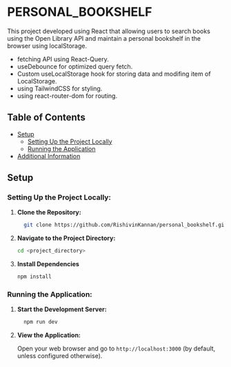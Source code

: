 # PERSONAL_BOOKSHELF

This project developed using React that allowing users to search books using the Open Library API
and maintain a personal bookshelf in the browser using localStorage.

- fetching API using React-Query.
- useDebounce for optimized query fetch.
- Custom useLocalStorage hook for storing data and modifing item of LocalStorage.
- using TailwindCSS for styling.
- using react-router-dom for routing.

## Table of Contents

- [Setup](#setup)
  - [Setting Up the Project Locally](#setting-up-the-project-locally)
  - [Running the Application](#running-the-application)
- [Additional Information](#additional-information)

## Setup

### Setting Up the Project Locally:

1. **Clone the Repository:**


    ```bash
      git clone https://github.com/RishivinKannan/personal_bookshelf.git
    ```

2. **Navigate to the Project Directory:**


    ```bash
    cd <project_directory>
    ```

3. **Install Dependencies**


    ```bash
    npm install
    ```

### Running the Application:

1. **Start the Development Server:**


    ```bash
      npm run dev
    ```

2. **View the Application:**


    Open your web browser and go to `http://localhost:3000` (by default, unless configured otherwise).
